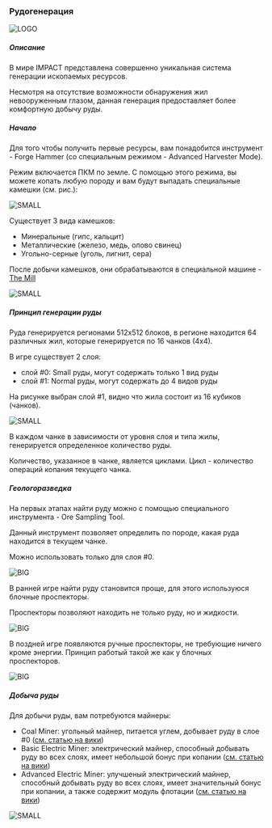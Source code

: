 ### Рудогенерация

![LOGO](https://cdn.discordapp.com/attachments/916393114166525974/928074818505560064/111.png)

##### Описание

В мире IMPACT представлена совершенно уникальная система генерации ископаемых ресурсов.

Несмотря на отсутствие возможности обнаружения жил невооруженным глазом, данная генерация предоставляет более комфортную добычу руды.

##### Начало

Для того чтобы получить первые ресурсы, вам понадобится инструмент - Forge Hammer (со специальным режимом - Advanced Harvester Mode).

Режим включается ПКМ по земле.
С помощью этого режима, вы можете копать любую породу и вам будут выпадать специальные камешки (см. рис.):

![SMALL](https://cdn.discordapp.com/attachments/916393114166525974/946019723617914910/unknown.png)

Существует 3 вида камешков:

- Минеральные (гипс, кальцит)
- Металлические (железо, медь, олово свинец)
- Угольно-серные (уголь, лигнит, сера)

После добычи камешков, они обрабатываются в специальной машине - [The Mill](wiki/machines#themill)

![SMALL](https://cdn.discordapp.com/attachments/916393114166525974/946022528411893770/unknown.png)

##### Принцип генерации руды

Руда генерируется регионами 512x512 блоков, в регионе находится 64 различных жил, которые генерируется по 16 чанков (4х4).

В игре существует 2 слоя:
- слой #0: Small руды, могут содержать только 1 вид руды
- слой #1: Normal руды, могут содержать до 4 видов руды

На рисунке выбран слой #1, видно что жила состоит из 16 кубиков (чанков).

![SMALL](https://cdn.discordapp.com/attachments/916393114166525974/928061128100184124/unknown.png)

В каждом чанке в зависимости от уровня слоя и типа жилы, генерируется определенное количество руды.

Количество, указанное в чанке, является циклами. Цикл - количество операций копания текущего чанка.

##### Геологоразведка

На первых этапах найти руду можно с помощью специального инструмента - Ore Sampling Tool.

Данный инструмент позволяет определить по породе, какая руда находится в текущем чанке.

Можно использовать только для слоя #0.

![BIG](https://i.imgur.com/baAOsHM.gif)

В ранней игре найти руду становится проще, для этого используюся блочные проспекторы.

Проспекторы позволяют находить не только руду, но и жидкости.

![BIG](https://i.imgur.com/mlj29PP.gif)

В поздней игре появляются ручные проспекторы, не требующие ничего кроме энергии. Принцип работый такой же как у блочных проспекторов.

![BIG](https://i.imgur.com/dqtruf0.gif)

##### Добыча руды

Для добычи руды, вам потребуются майнеры:
- Coal Miner: угольный майнер, питается углем, добывает руду в слое #0 ([см. статью на вики](/machines#coalminer))
- Basic Electric Miner: электрический майнер, способный добывать руду во всех слоях, имеет небольшой бонус при копании ([см. статью на вики](/machines#basicelectricminer))
- Advanced Electric Miner: улучшеный электрический майнер, способный добывать руду во всех слоях, имеет значительный бонус при копании, а также содержит модуль флотации ([см. статью на вики](/machines#advancedelectricminer))

![SMALL](https://cdn.discordapp.com/attachments/916393114166525974/928070934580068462/unknown.png)

